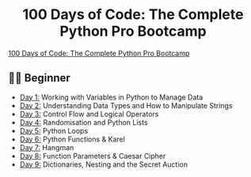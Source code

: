 <h1 align="center">100 Days of Code: The Complete Python Pro Bootcamp
</h1>

[100 Days of Code: The Complete Python Pro Bootcamp](https://www.udemy.com/course/100-days-of-code/)


## 👶🏻 Beginner 
- [Day 1:](https://github.com/v-vlasenko/100-days-of-code-python/tree/main/day1) Working with Variables in Python to Manage Data
- [Day 2:](https://github.com/v-vlasenko/100-days-of-code-python/tree/main/day2) Understanding Data Types and How to Manipulate Strings
- [Day 3:](https://github.com/v-vlasenko/100-days-of-code-python/tree/main/day3) Control Flow and Logical Operators
- [Day 4:](https://github.com/v-vlasenko/100-days-of-code-python/tree/main/day4) Randomisation and Python Lists
- [Day 5:](https://github.com/v-vlasenko/100-days-of-code-python/tree/main/day5) Python Loops
- [Day 6:](https://github.com/v-vlasenko/100-days-of-code-python/tree/main/day6) Python Functions & Karel
- [Day 7:](https://github.com/v-vlasenko/100-days-of-code-python/tree/main/day7) Hangman
- [Day 8:](https://github.com/v-vlasenko/100-days-of-code-python/tree/main/day8) Function Parameters & Caesar Cipher
- [Day 9:](https://github.com/v-vlasenko/100-days-of-code-python/tree/main/day9) Dictionaries, Nesting and the Secret Auction